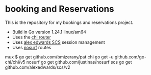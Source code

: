 # booking and Reservations

This is the repository for my bookings and reservations project.

- Build in Go version 1.24.1 linux/am64
- Uses the [chi router](https://github.com/go-chi/chi)
- Uses [alex edwards SCS](https://github.com/alexedwards/scs/v2) session management 
- Uses [nosurf](https://github.com/justinas/nosurf)
routes

mux
    $ go get github.com/bmizerany/pat
chi
    go get -u github.com/go-chi/chi/v5
nosurf
    go get github.com/justinas/nosurf
scs
    go get github.com/alexedwards/scs/v2